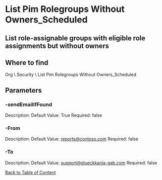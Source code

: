 # List Pim Rolegroups Without Owners_Scheduled

## List role-assignable groups with eligible role assignments but without owners

## Where to find
Org \ Security \ List Pim Rolegroups Without Owners_Scheduled

## Parameters
### -sendEmailIfFound
Description: 
Default Value: True
Required: false

### -From
Description: 
Default Value: reports@contoso.com
Required: false

### -To
Description: 
Default Value: support@glueckkanja-gab.com
Required: false


[Back to Table of Content](../../../README.md)

